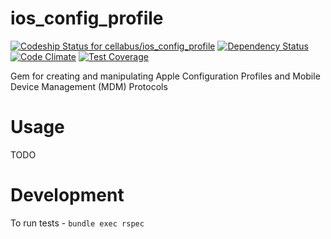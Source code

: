 # ios_config_profile

[ ![Codeship Status for cellabus/ios_config_profile](https://codeship.com/projects/78639f70-c12a-0132-6290-3eb2295b72b3/status?branch=master)](https://codeship.com/projects/73471)
[![Dependency Status](https://gemnasium.com/ebd39861065f9c7d45125b73b3774e35.svg)](https://gemnasium.com/cellabus/ios_config_profile)
[![Code Climate](https://codeclimate.com/repos/5548667a6956802d76010aeb/badges/438fae0043432b6acfe0/gpa.svg)](https://codeclimate.com/repos/5548667a6956802d76010aeb/feed)
[![Test Coverage](https://codeclimate.com/repos/5548667a6956802d76010aeb/badges/438fae0043432b6acfe0/coverage.svg)](https://codeclimate.com/repos/5548667a6956802d76010aeb/coverage)

Gem for creating and manipulating Apple Configuration Profiles and Mobile
Device Management (MDM) Protocols

# Usage
TODO

# Development
To run tests - `bundle exec rspec`
